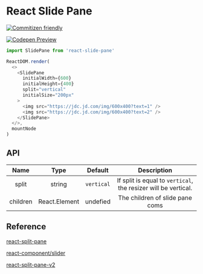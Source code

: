 # React Slide Pane

[![Commitizen friendly](https://img.shields.io/badge/commitizen-friendly-brightgreen.svg)](http://commitizen.github.io/cz-cli/)

[![Codepen Preview](https://img.shields.io/badge/codepen-preview-brightgreen.svg)](https://codepen.io/turkyden/pen/ExKOmqV)

```js
import SlidePane from 'react-slide-pane'

ReactDOM.render(
  <>
    <SlidePane
      initialWidth={600}
      initialHeight={400}
      split="vertical"
      initialSize="200px"
    >
      <img src="https://jdc.jd.com/img/600x400?text=1" />
      <img src="https://jdc.jd.com/img/600x400?text=2" />
    </SlidePane>
  </>,
  mountNode
)
```

## API

|   Name   |     Type      |  Default   |                          Description                           |
| :------: | :-----------: | :--------: | :------------------------------------------------------------: |
|  split   |    string     | `vertical` | If split is equal to `vertical`, the resizer will be vertical. |
| children | React.Element |  undefied  |                The children of slide pane coms                 |

## Reference

[react-split-pane](https://github.com/tomkp/react-split-pane)

[react-component/slider](https://github.com/react-component/slider)

[react-split-pane-v2](http://react-split-pane-v2.surge.sh/?SimpleExample)

